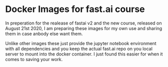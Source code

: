 # Docker Images for fast.ai course

In preperation for the realease of fastai v2 and the new course, released on August 21st 2020, I am preparing these images for my own use and sharing them in case anbody else want them.

Unlike other images these just provide the jupyter notebook environment with all dependencies and you keep the actual fast.ai repo on you local server to mount into the docker container. I just found this easier for when it comes to saving your work.


